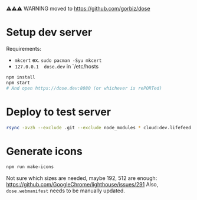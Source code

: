 ⚠️⚠️⚠️ WARNING moved to https://github.com/gorbiz/dose

# Setup dev server
Requirements:
 - `mkcert` ex. `sudo pacman -Syu mkcert`
 - `127.0.0.1  dose.dev` in `/etc/hosts

```sh
npm install
npm start
# And open https://dose.dev:8080 (or whichever is rePORTed)
```

# Deploy to test server

```sh
rsync -avzh --exclude .git --exclude node_modules * cloud:dev.lifefeed.me
```
# Generate icons
```sh
npm run make-icons
```
Not sure which sizes are needed, maybe 192, 512 are enough: https://github.com/GoogleChrome/lighthouse/issues/291
Also, `dose.webmanifest` needs to be manually updated.
